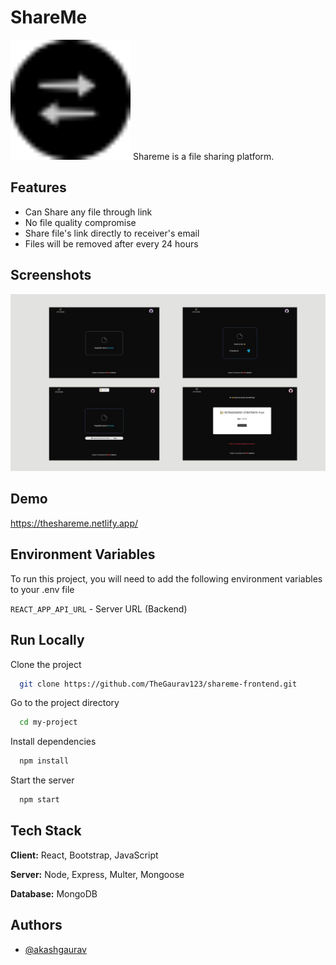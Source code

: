 # ShareMe 
<img src="https://raw.githubusercontent.com/TheGaurav123/shareme-frontend/main/public/android-chrome-192x192.png" />
Shareme is a file sharing platform.

## Features

* Can Share any file through link
* No file quality compromise
* Share file's link directly to receiver's email
* Files will be removed after every 24 hours


## Screenshots

![App Screenshot](https://raw.githubusercontent.com/TheGaurav123/shareme-frontend/main/Untitled%20design.jpg)


## Demo

https://theshareme.netlify.app/

## Environment Variables

To run this project, you will need to add the following environment variables to your .env file

`REACT_APP_API_URL` - Server URL (Backend)


## Run Locally

Clone the project

```bash
  git clone https://github.com/TheGaurav123/shareme-frontend.git
```

Go to the project directory

```bash
  cd my-project
```

Install dependencies

```bash
  npm install
```

Start the server

```bash
  npm start
```


## Tech Stack

**Client:** React, Bootstrap, JavaScript

**Server:** Node, Express, Multer, Mongoose

**Database:** MongoDB


## Authors

- [@akashgaurav](https://github.com/TheGaurav123/)

